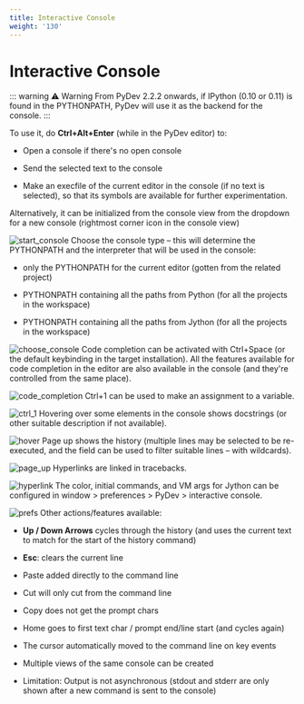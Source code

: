 ```yaml
---
title: Interactive Console
weight: '130'
---
```


# Interactive Console

::: warning ⚠️ Warning
From PyDev 2.2.2 onwards, if IPython (0.10 or 0.11) is found in the PYTHONPATH, PyDev will use it as the backend for the console.
:::

To use it, do **Ctrl+Alt+Enter** (while in the PyDev editor) to:

* Open a console if there's no open console

* Send the selected text to the console

* Make an execfile of the current editor in the console (if no text is selected), so that its symbols are available for further experimentation.

Alternatively, it can be initialized from the console view from the dropdown for a new console
(rightmost corner icon in the console view)

![start_console](./start_console.png)
Choose the console type – this will determine the PYTHONPATH and the interpreter that will be used in the console:

* only the PYTHONPATH for the current editor (gotten from the related project)

* PYTHONPATH containing all the paths from Python (for all the projects in the workspace)

* PYTHONPATH containing all the paths from Jython (for all the projects in the workspace)

![choose_console](./choose_console.png)
Code completion can be activated with Ctrl+Space (or the default keybinding in the target installation). All the features available for code completion in the editor are also available in the console (and they're controlled from the same place).

![code_completion](./code_completion.png)
Ctrl+1 can be used to make an assignment to a variable.

![ctrl_1](./ctrl_1.png)
Hovering over some elements in the console shows docstrings (or other suitable description if not available).

![hover](./hover.png)
Page up shows the history (multiple lines may be selected to be re-executed, and the field can be used to filter suitable lines – with wildcards).

![page_up](./page_up.png)
Hyperlinks are linked in tracebacks.

![hyperlink](./hyperlink.png)
The color, initial commands, and VM args for Jython can be configured in window > preferences > PyDev > interactive console.

![prefs](./prefs.png)
Other actions/features available:

* **Up / Down Arrows** cycles through the history (and uses the current text to match for the start of the history command)

* **Esc**: clears the current line

* Paste added directly to the command line

* Cut will only cut from the command line

* Copy does not get the prompt chars

* Home goes to first text char / prompt end/line start (and cycles again)

* The cursor automatically moved to the command line on key events

* Multiple views of the same console can be created

* Limitation: Output is not asynchronous (stdout and stderr are only shown after a new command is sent to the console)
